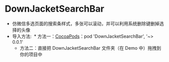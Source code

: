 # DownJacketSearchBar
* 仿微信多选页面的搜索条样式，多张可以滚动，并可以利用系统删除键删掉选择的头像
* 导入方法:
  * 方法一：[CocoaPods][1]：pod 'DownJacketSearchBar', '~> 0.0.1'
  * 方法二：直接把 DownJacketSearchBar 文件夹（在 Demo 中）拖拽到你的项目中



[1]:https://cocoapods.org"CocoaPods"
